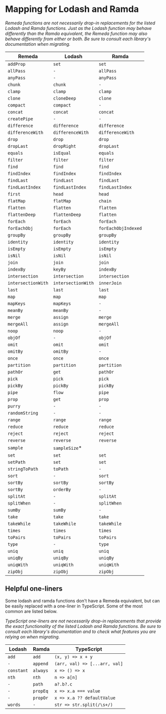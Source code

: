 # Mapping for Lodash and Ramda

_Remeda functions are not necessarily drop-in replacements for the
listed Lodash and Ramda functions. Just as the Lodash function may behave
differently than the Ramda equivalent, the Remeda function may also
behave differently from either or both. Be sure to consult each library's
documentation when migrating._

| Remeda             | Lodash             | Ramda               |
| ------------------ | ------------------ | ------------------- |
| `addProp`          | `set`              | `set`               |
| `allPass`          | `-`                | `allPass`           |
| `anyPass`          | `-`                | `anyPass`           |
| `chunk`            | `chunk`            | `-`                 |
| `clamp`            | `clamp`            | `clamp`             |
| `clone`            | `cloneDeep`        | `clone`             |
| `compact`          | `compact`          | `-`                 |
| `concat`           | `concat`           | `concat`            |
| `createPipe`       | `-`                | `-`                 |
| `difference`       | `difference`       | `difference`        |
| `differenceWith`   | `differenceWith`   | `differenceWith`    |
| `drop`             | `drop`             | `drop`              |
| `dropLast`         | `dropRight`        | `dropLast`          |
| `equals`           | `isEqual`          | `equals`            |
| `filter`           | `filter`           | `filter`            |
| `find`             | `find`             | `find`              |
| `findIndex`        | `findIndex`        | `findIndex`         |
| `findLast`         | `findLast`         | `findLast`          |
| `findLastIndex`    | `findLastIndex`    | `findLastIndex`     |
| `first`            | `head`             | `head`              |
| `flatMap`          | `flatMap`          | `chain`             |
| `flatten`          | `flatten`          | `flatten`           |
| `flattenDeep`      | `flattenDeep`      | `flatten`           |
| `forEach`          | `forEach`          | `forEach`           |
| `forEachObj`       | `forEach`          | `forEachObjIndexed` |
| `groupBy`          | `groupBy`          | `groupBy`           |
| `identity`         | `identity`         | `identity`          |
| `isEmpty`          | `isEmpty`          | `isEmpty`           |
| `isNil`            | `isNil`            | `isNil`             |
| `join`             | `join`             | `join`              |
| `indexBy`          | `keyBy`            | `indexBy`           |
| `intersection`     | `intersection`     | `intersection`      |
| `intersectionWith` | `intersectionWith` | `innerJoin`         |
| `last`             | `last`             | `last`              |
| `map`              | `map`              | `map`               |
| `mapKeys`          | `mapKeys`          | `-`                 |
| `meanBy`           | `meanBy`           | `-`                 |
| `merge`            | `assign`           | `merge`             |
| `mergeAll`         | `assign`           | `mergeAll`          |
| `noop`             | `noop`             | `-`                 |
| `objOf`            | `-`                | `objOf`             |
| `omit`             | `omit`             | `omit`              |
| `omitBy`           | `omitBy`           | `-`                 |
| `once`             | `once`             | `once`              |
| `partition`        | `partition`        | `partition`         |
| `pathOr`           | `get`              | `pathOr`            |
| `pick`             | `pick`             | `pick`              |
| `pickBy`           | `pickBy`           | `pickBy`            |
| `pipe`             | `flow`             | `pipe`              |
| `prop`             | `get`              | `prop`              |
| `purry`            | `-`                | `-`                 |
| `randomString`     | `-`                | `-`                 |
| `range`            | `range`            | `range`             |
| `reduce`           | `reduce`           | `reduce`            |
| `reject`           | `reject`           | `reject`            |
| `reverse`          | `reverse`          | `reverse`           |
| `sample`           | `sampleSize`\*     |                     |
| `set`              | `set`              | `set`               |
| `setPath`          | `set`              | `set`               |
| `stringToPath`     | `toPath`           | `-`                 |
| `sort`             | `-`                | `sort`              |
| `sortBy`           | `sortBy`           | `sortBy`            |
| `sortBy`           | `orderBy`          | `-`                 |
| `splitAt`          | `-`                | `splitAt`           |
| `splitWhen`        | `-`                | `splitWhen`         |
| `sumBy`            | `sumBy`            | `-`                 |
| `take`             | `take`             | `take`              |
| `takeWhile`        | `takeWhile`        | `takeWhile`         |
| `times`            | `times`            | `times`             |
| `toPairs`          | `toPairs`          | `toPairs`           |
| `type`             | `-`                | `type`              |
| `uniq`             | `uniq`             | `uniq`              |
| `uniqBy`           | `uniqBy`           | `uniqBy`            |
| `uniqWith`         | `uniqWith`         | `uniqWith`          |
| `zipObj`           | `zipObj`           | `zipObj`            |

## Helpful one-liners

Some lodash and ramda functions don't have a Remeda equivalent, but can be
easily replaced with a one-liner in TypeScript. Some of the most common
are listed below.

_TypeScript one-liners are not necessarily drop-in replacements that
provide the exact functionality of the listed Lodash and Ramda functions.
Be sure to consult each library's documentation and to check what features
you are relying on when migrating._

| Lodash     | Ramda    | TypeScript                    |
| ---------- | -------- | ----------------------------- |
| `add`      | `add`    | `(x, y) => x + y`             |
| `-`        | `append` | `(arr, val) => [...arr, val]` |
| `constant` | `always` | `x => () => x`                |
| `nth`      | `nth`    | `n => a[n]`                   |
| `-`        | `path`   | `a?.b?.c`                     |
| `-`        | `propEq` | `x => x.a === value`          |
| `-`        | `propOr` | `x => x.a ?? defaultValue`    |
| `words`    | `-`      | `str => str.split(/\s+/)`     |
